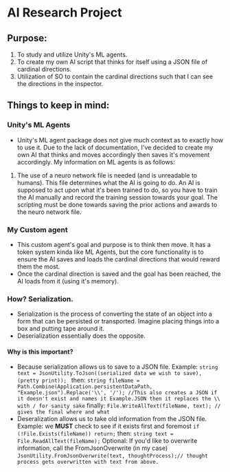 # AI Research Project
## Purpose:
1. To study and utilize Unity's ML agents.
2. To create my own AI script that thinks for itself using a JSON file of cardinal directions. 
3. Utilization of SO to contain the cardinal directions such that I can see the directions in the inspector.

## Things to keep in mind:

### Unity's ML Agents
- Unity's ML agent package does not give much context as to exactly how to use it. Due to the lack of documentation, I've decided to create my own AI that thinks and moves accordingly then saves it's movement accordingly. 
My information on ML agents is as follows:
1. The use of a neuro network file is needed (and is unreadable to humans). This file determines what the AI is going to do. An AI is supposed to act upon what it's been trained to do, so you have to train the AI manually and record the training session towards your goal. The scripting must be done towards saving the prior actions and awards to the neuro network file.

### My Custom agent
- This custom agent's goal and purpose is to think then move. It has a token system kinda like ML Agents, but the core functionality is to ensure the AI saves and loads the cardinal directions that would reward them the most.
- Once the cardinal direction is saved and the goal has been reached, the AI loads from it (using it's memory).

### How? Serialization.
- Serialization is the process of converting the state of an object into a form that can be persisted or transported. Imagine placing things into a box and putting tape around it.
- Deserialization essentially does the opposite.
#### Why is this important?
- Because serialization allows us to save to a JSON file.
Example: `string text = JsonUtility.ToJson((serialized data we wish to save), (pretty print)); `
then: `string fileName = Path.Combine(Application.persistentDataPath, "Example.json").Replace('\\', '/'); //This also creates a JSON if it doesn't exist and names it Example.JSON then it replaces the \\ with / for sanity sake`
finally: `File.WriteAllText(fileName, text); // gives the final where and what`
- Deseralization allows us to take old information from the JSON file.
Example: we **MUST** check to see if it exists first and foremost
`if (!File.Exists(fileName))
            return;`
then: `string text = File.ReadAllText(fileName);`
Optional: If you'd like to overwrite information, call the FromJsonOverwrite (in my case) `JsonUtility.FromJsonOverwrite(text, thoughtProcess);// thought process gets overwritten with text from above.`